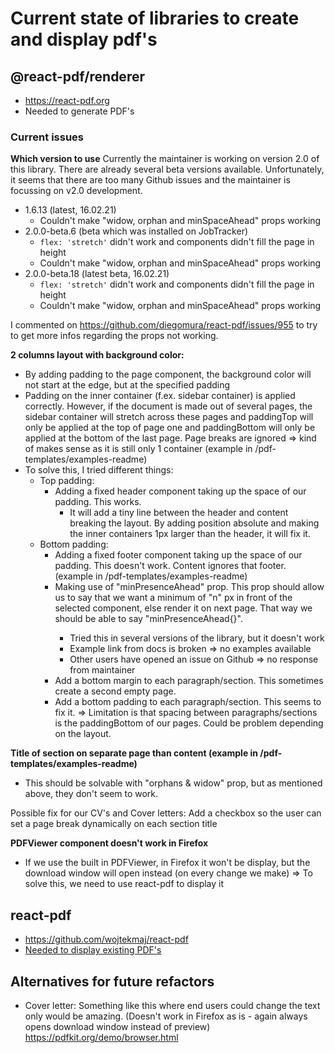# Current state of libraries to create and display pdf's

## @react-pdf/renderer

- https://react-pdf.org
- Needed to generate PDF's

### Current issues

**Which version to use**
Currently the maintainer is working on version 2.0 of this library. There are already several beta versions available.
Unfortunately, it seems that there are too many Github issues and the maintainer is focussing on v2.0 development.

- 1.6.13 (latest, 16.02.21)
    - Couldn't make "widow, orphan and minSpaceAhead" props working
- 2.0.0-beta.6 (beta which was installed on JobTracker)
    - `flex: 'stretch'` didn't work and components didn't fill the page in height
    - Couldn't make "widow, orphan and minSpaceAhead" props working
- 2.0.0-beta.18 (latest beta, 16.02.21)
    - `flex: 'stretch'` didn't work and components didn't fill the page in height
    - Couldn't make "widow, orphan and minSpaceAhead" props working

I commented on https://github.com/diegomura/react-pdf/issues/955 to try to get more infos regarding the props not working.

**2 columns layout with background color:**
- By adding padding to the page component, the background color will not start at the edge, but at the specified padding
- Padding on the inner container (f.ex. sidebar container) is applied correctly. However, if the document is made out of several pages, the sidebar container will stretch across these pages and paddingTop will only be applied at the top of page one and paddingBottom will only be applied at the bottom of the last page. Page breaks are ignored => kind of makes sense as it is still only 1 container  (example in /pdf-templates/examples-readme)
- To solve this, I tried different things:
    - Top padding:
        - Adding a fixed header component taking up the space of our padding. This works.
            - It will add a tiny line between the header and content breaking the layout. By adding position absolute and making the inner containers 1px larger than the header, it will fix it.
    - Bottom padding:
        - Adding a fixed footer component taking up the space of our padding. This doesn't work. Content ignores that footer. (example in /pdf-templates/examples-readme)
        - Making use of "minPresenceAhead" prop. This prop should allow us to say that we want a minimum of "n" px in front of the selected component, else render it on next page. That way we should be able to say "minPresenceAhead{<ourPadding>}".
            - Tried this in several versions of the library, but it doesn't work
            - Example link from docs is broken => no examples available
            - Other users have opened an issue on Github => no response from maintainer
        - Add a bottom margin to each paragraph/section. This sometimes create a second empty page.
        - Add a bottom padding to each paragraph/section. This seems to fix it. => Limitation is that spacing between paragraphs/sections is the paddingBottom of our pages. Could be problem depending on the layout.

**Title of section on separate page than content (example in /pdf-templates/examples-readme)**
- This should be solvable with "orphans & widow" prop, but as mentioned above, they don't seem to work.

Possible fix for our CV's and Cover letters: Add a checkbox so the user can set a page break dynamically on each section title

**PDFViewer component doesn't work in Firefox**
- If we use the built in PDFViewer, in Firefox it won't be display, but the download window will open instead (on every change we make)
=> To solve this, we need to use react-pdf to display it

## react-pdf

- https://github.com/wojtekmaj/react-pdf
- [Needed to display existing PDF's](https://github.com/wojtekmaj/react-pdf#enable-pdfjs-worker)

## Alternatives for future refactors

- Cover letter: Something like this where end users could change the text only would be amazing. (Doesn't work in Firefox as is - again always opens download window instead of preview) https://pdfkit.org/demo/browser.html
